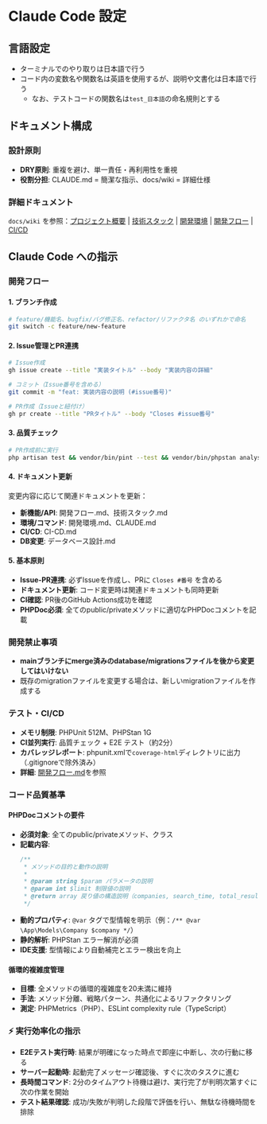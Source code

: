 # Claude Code 設定

## 言語設定
- ターミナルでのやり取りは日本語で行う
- コード内の変数名や関数名は英語を使用するが、説明や文書化は日本語で行う
    - なお、テストコードの関数名は`test_日本語`の命名規則とする

## ドキュメント構成

### 設計原則
- **DRY原則**: 重複を避け、単一責任・再利用性を重視
- **役割分担**: CLAUDE.md = 簡潔な指示、docs/wiki = 詳細仕様

### 詳細ドキュメント
`docs/wiki` を参照：[プロジェクト概要](docs/wiki/プロジェクト概要.md) | [技術スタック](docs/wiki/技術スタック.md) | [開発環境](docs/wiki/開発環境.md) | [開発フロー](docs/wiki/開発フロー.md) | [CI/CD](docs/wiki/CI-CD.md)

## Claude Code への指示

### 開発フロー

#### 1. ブランチ作成
```bash
# feature/機能名、bugfix/バグ修正名、refactor/リファクタ名 のいずれかで命名
git switch -c feature/new-feature
```

#### 2. Issue管理とPR連携
```bash
# Issue作成
gh issue create --title "実装タイトル" --body "実装内容の詳細"

# コミット（Issue番号を含める）
git commit -m "feat: 実装内容の説明 (#issue番号)"

# PR作成（Issueと紐付け）
gh pr create --title "PRタイトル" --body "Closes #issue番号"
```

#### 3. 品質チェック
```bash
# PR作成前に実行
php artisan test && vendor/bin/pint --test && vendor/bin/phpstan analyse --memory-limit=1G && npm test && npm run build && npm run test:e2e
```

#### 4. ドキュメント更新
変更内容に応じて関連ドキュメントを更新：
- **新機能/API**: 開発フロー.md、技術スタック.md
- **環境/コマンド**: 開発環境.md、CLAUDE.md
- **CI/CD**: CI-CD.md
- **DB変更**: データベース設計.md

#### 5. 基本原則
- **Issue-PR連携**: 必ずIssueを作成し、PRに `Closes #番号` を含める
- **ドキュメント更新**: コード変更時は関連ドキュメントも同時更新
- **CI確認**: PR後のGitHub Actions成功を確認
- **PHPDoc必須**: 全てのpublic/privateメソッドに適切なPHPDocコメントを記載

### 開発禁止事項
- **mainブランチにmerge済みのdatabase/migrationsファイルを後から変更してはいけない**
- 既存のmigrationファイルを変更する場合は、新しいmigrationファイルを作成する

### テスト・CI/CD
- **メモリ制限**: PHPUnit 512M、PHPStan 1G
- **CI並列実行**: 品質チェック + E2E テスト（約2分）
- **カバレッジレポート**: phpunit.xmlで`coverage-html`ディレクトリに出力（.gitignoreで除外済み）
- **詳細**: [開発フロー.md](docs/wiki/開発フロー.md)を参照

### コード品質基準

#### PHPDocコメントの要件
- **必須対象**: 全てのpublic/privateメソッド、クラス
- **記載内容**: 
  ```php
  /**
   * メソッドの目的と動作の説明
   *
   * @param string $param パラメータの説明
   * @param int $limit 制限値の説明
   * @return array 戻り値の構造説明（companies, search_time, total_results等）
   */
  ```
- **動的プロパティ**: `@var` タグで型情報を明示（例：`/** @var \App\Models\Company $company */`）
- **静的解析**: PHPStan エラー解消が必須
- **IDE支援**: 型情報により自動補完とエラー検出を向上

#### 循環的複雑度管理
- **目標**: 全メソッドの循環的複雑度を20未満に維持
- **手法**: メソッド分離、戦略パターン、共通化によるリファクタリング
- **測定**: PHPMetrics（PHP）、ESLint complexity rule（TypeScript）

### ⚡ 実行効率化の指示
- **E2Eテスト実行時**: 結果が明確になった時点で即座に中断し、次の行動に移る
- **サーバー起動時**: 起動完了メッセージ確認後、すぐに次のタスクに進む
- **長時間コマンド**: 2分のタイムアウト待機は避け、実行完了が判明次第すぐに次の作業を開始
- **テスト結果確認**: 成功/失敗が判明した段階で評価を行い、無駄な待機時間を排除